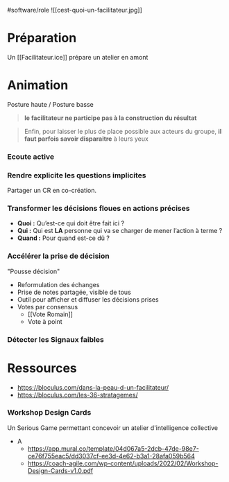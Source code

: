 #software/role 
![[cest-quoi-un-facilitateur.jpg]]
# Préparation

Un [[Facilitateur.ice]] prépare un atelier en amont

# Animation

Posture haute / Posture basse
> **le facilitateur ne participe pas à la construction du résultat**

> Enfin, pour laisser le plus de place possible aux acteurs du groupe, **il faut parfois savoir disparaitre** à leurs yeux

### Ecoute active

### Rendre explicite les questions implicites

Partager un CR en co-création.

### Transformer les décisions floues en actions précises
- **Quoi :** Qu’est-ce qui doit être fait ici ?
- **Qui :** Qui est **LA** personne qui va se charger de mener l’action à terme ?
- **Quand :** Pour quand est-ce dû ?

### Accélérer la prise de décision
"Pousse décision"

- Reformulation des échanges
- Prise de notes partagée, visible de tous
- Outil pour afficher et diffuser les décisions prises
- Votes par consensus
	- [[Vote Romain]]
	- Vote à point

### Détecter les Signaux faibles 


# Ressources
- https://bloculus.com/dans-la-peau-d-un-facilitateur/
- https://bloculus.com/les-36-stratagemes/

### Workshop Design Cards
Un Serious Game permettant concevoir un atelier d'intelligence collective
- A
	- https://app.mural.co/template/04d067a5-2dcb-47de-98e7-ce76f755eac5/dd3037cf-ee3d-4e62-b3a1-28afa059b564
	- https://coach-agile.com/wp-content/uploads/2022/02/Workshop-Design-Cards-v1.0.pdf
